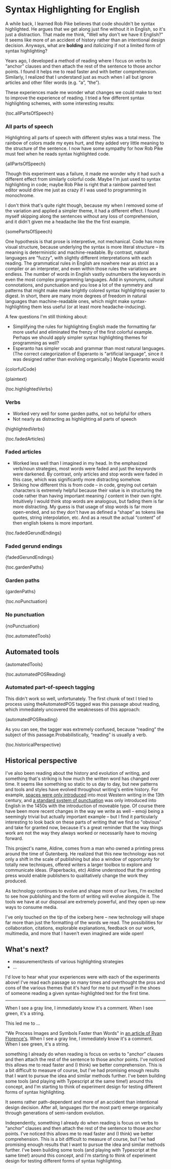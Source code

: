 # Syntax Highlighting for English

A while back, I learned Rob Pike believes that code shouldn't be syntax highlighted. He argues that we get along just fine without it in English, so it's just a distraction. That made me think, "Well why don't we have it English?" It seems like more of an accident of history rather than an intentional design decision. Anyways, what are **bolding** and *italicizing* if not a limited form of syntax highlighting?

Years ago, I developed a method of reading where I focus on verbs to “anchor” clauses and then attach the rest of the sentence to those anchor points. I found it helps me to read faster and with better comprehension. Similarly, I realized that I understand just as much when I all but ignore articles and other filler words (e.g. “a”, “the”).

These experiences made me wonder what changes we could make to text to improve the experience of reading. I tried a few different syntax highlighting schemes, with some interesting results:

{toc.allPartsOfSpeech}
### All parts of speech

Highlighting all parts of speech with different styles was a total mess. The rainbow of colors made my eyes hurt, and they added very little meaning to the structure of the sentence. I now have some sympathy for how Rob Pike must feel when he reads syntax highlighted code.

{allPartsOfSpeech}

Though this experiment was a failure, it made me wonder why it had such a different effect from similarly colorful code. Maybe I'm just used to syntax highlighting in code; maybe Rob Pike is right that a rainbow painted text editor would drive me just as crazy if I was used to programming in monochrome.

I don't think that's quite right though, because my when I removed some of the variation and applied a simpler theme, it had a different effect. I found myself skipping along the sentences without any loss of comprehension, and it didn't given me a headache like the the first example.

{somePartsOfSpeech}

One hypothesis is that prose is interpretive, not mechanical. Code has more visual structure, because underlying the syntax is more literal structure – its meaning is deterministic and machine-readable. By contrast, natural languages are "fuzzy", with slightly different interpretations with each reading. The grammatical rules in English are nowhere near as strict as a compiler or an interpreter, and even within those rules the variations are endless. The number of words in English vastly outnumbers the keywords in even the most complex programming languages. Add in synonyms, cultural connotations, and punctuation and you lose a lot of the symmetry and patterns that might make make brightly colored syntax highlighting easier to digest. In short, there are many more degrees of freedom in natural languages than machine-readable ones, which might make syntax-highlighting them less useful (or at least more headache-inducing).

A few questions I'm still thinking about:

- Simplifying the rules for highlighting English made the formatting far more useful and eliminated the frenzy of the first colorful example. Perhaps we should apply simpler syntax highlighting themes for programming as well?
- Esperanto has simpler vocab and grammar than most natural languages. (The correct categorization of Esperanto is "artificial language", since it was designed rather than evolving organically.) Maybe Esperanto would

{colorfulCode}

{plaintext}

{toc.highlightedVerbs}
### Verbs

* Worked very well for some garden paths, not so helpful for others
* Not nearly as distracting as highlighting all parts of speech

{highlightedVerbs}

{toc.fadedArticles}
### Faded articles

* Worked less well than I imagined in my head. In the emphasized verb/noun strategies, most words were faded and just the keywords were darkened. By contrast, only articles and stop words were faded in this case, which was significantly more distracting somehow.
* Striking how different this is from code – in code, greying out certain characters is extremely helpful because their value is in structuring the code rather than having important meaning / content in their own right. Intuitively I would think stop words are analogous, but fading them is far more distracting. My guess is that usage of stop words is far more open-ended, and so they don't have as defined a “shape” as tokens like quotes, string interpolation, etc. And as a result the actual “content” of then english tokens is more important.

{toc.fadedGerundEndings}
### Faded gerund endings

{fadedGerundEndings}

{toc.gardenPaths}
### Garden paths

{gardenPaths}

{toc.noPunctuation}
### No punctuation

{noPunctuation}

{toc.automatedTools}
## Automated tools

{automatedTools}

{toc.automatedPOSReading}
### Automated part-of-speech tagging

This didn't work so well, unfortunately. The first chunk of text I tried to process using theAutomatedPOS tagged was this passage about reading, which immediately uncovered the weaknesses of this approach:

{automatedPOSReading}

As you can see, the tagger was extremely confused, because “reading” the subject of this passage.Probabilistically, “reading” is usually a verb.

{toc.historicalPerspective}
## Historical perspective

I've also been reading about the history and evolution of writing, and something that's striking is how much the written word has changed over time. It seems like something so static to us day to day, but new patterns and tools and styles have evolved throughout writing's entire history. For example, [spaces were only introduced](https://www.evernote.com/l/ANb3bLif9QhHCIRaqrvCaZE6iQ5uzHaBAy4) into most Western writing in the 13th century, and [a standard system of punctuation](https://www.evernote.com/l/ANavzaoLHiNBdrV9NSu76NvX-0i8qNZq07s) was only introduced into English in the 1450s with the introduction of moveable type. Of course there have been more recent changes in the way we write as well – emoji being a seemingly trivial but actually important example – but I find it particularly interesting to look back on these parts of writing that we find so "obvious" and take for granted now, because it's a great reminder that the way things work are not the way they always worked or necessarily have to moving forward.

This project's name, Aldine, comes from a man who owned a printing press around the time of Gutenberg. He realized that this new technology was not only a shift in the scale of publishing but also a window of opportunity for totally new techniques, offered writers a larger toolbox to explore and communicate ideas. (Paperbacks, etc) Aldine understood that the printing press would enable publishers to qualitatively change the work they produced.

As technology continues to evolve and shape more of our lives, I'm excited to see how publishing and the form of writing will evolve alongside it. The tools we have at our disposal are extremely powerful, and they open up new ways to consume media.

I've only touched on the tip of the iceberg here – new technology will shape far more than just the formatting of the words we read. The possibilities for collaboration, citations, explorable explanations, feedback on our work, multimedia, and more that I haven't even imagined are wide open!



## What's next?

* measurement/tests of various highlighting strategies
* ...

I'd love to hear what your experiences were with each of the experiments above! I've read each passage so many times and overthought the pros and cons of the various themes that it's hard for me to put myself in the shoes of someone reading a given syntax-highlighted text for the first time.

* * *

When I see a gray line, I immediately know it's a comment. When I see green, it's a string.


This led me to ...

"We Process Images and Symbols Faster than Words" in [an article of Ryan Florence's](http://ryanflorence.com/2011/case-against-coffeescript/). When I see a gray line, I immediately know it's a comment. When I see green, it's a string.

something I already do when reading is focus on verbs to "anchor" clauses and then attach the rest of the sentence to those anchor points. I've noticed this allows me to read faster and (I think) we better comprehension. This is a bit difficult to measure of course, but I've had promising enough results that I want to pursue the idea and similar methods further. I've been building some tools (and playing with Typescript at the same time!) around this concept, and I'm starting to think of experiment design for testing different forms of syntax highlighting.

It seems rather path-dependent and more of an accident than intentional design decision. After all, languages (for the most part) emerge organically through generations of semi-random evolution.

Independently, something I already do when reading is focus on verbs to "anchor" clauses and then attach the rest of the sentence to those anchor points. I've noticed this allows me to read faster and (I think) we better comprehension. This is a bit difficult to measure of course, but I've had promising enough results that I want to pursue the idea and similar methods further. I've been building some tools (and playing with Typescript at the same time!) around this concept, and I'm starting to think of experiment design for testing different forms of syntax highlighting.
